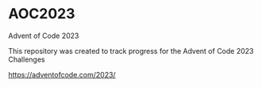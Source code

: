 # AOC2023
Advent of Code 2023

This repository was created to track progress for the Advent of Code 2023 Challenges

https://adventofcode.com/2023/